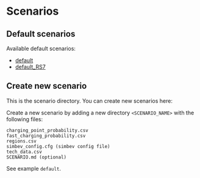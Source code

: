 # Scenarios

## Default scenarios

Available default scenarios:

- [default](default/SCENARIO.md)
- [default_RS7](./default_RS7/SCENARIO.md)

## Create new scenario

This is the scenario directory. You can create new scenarios here:

Create a new scenario by adding a new directory `<SCENARIO_NAME>` with the
following files:
    
    charging_point_probability.csv
    fast_charging_probability.csv
    regions.csv
    simbev_config.cfg (simbev config file)
    tech_data.csv
    SCENARIO.md (optional)

See example `default`.
